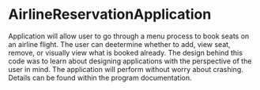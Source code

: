 # AirlineReservationApplication
Application will allow user to go through a menu process to book seats on an airline flight.
The user can deetermine whether to add, view seat, remove, or visually view what is booked already.
The design behind this code was to learn about designing applications with the perspective of the user in mind. The application will perform without worry about crashing.
Details can be found within the program documentation.
